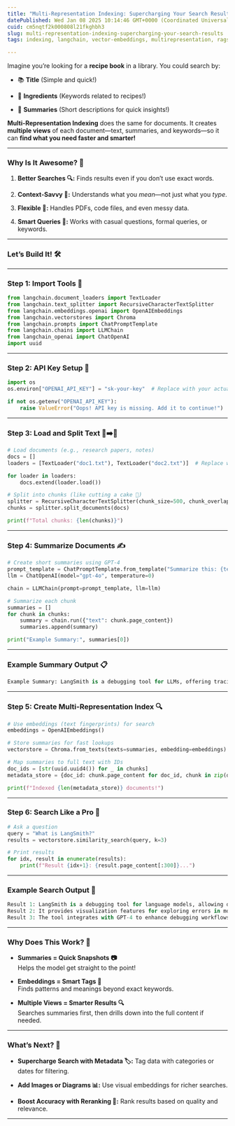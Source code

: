 ```yaml
---
title: "Multi-Representation Indexing: Supercharging Your Search Results 🚀"
datePublished: Wed Jan 08 2025 10:14:46 GMT+0000 (Coordinated Universal Time)
cuid: cm5nqtf2k000808l21fkghbh3
slug: multi-representation-indexing-supercharging-your-search-results
tags: indexing, langchain, vector-embeddings, multirepresentation, rags

---
```


Imagine you’re looking for a **recipe book** in a library. You could search by:

* 📚 **Title** (Simple and quick!)
    
* 🍳 **Ingredients** (Keywords related to recipes!)
    
* 📝 **Summaries** (Short descriptions for quick insights!)
    

**Multi-Representation Indexing** does the same for documents. It creates **multiple views** of each document—text, summaries, and keywords—so it can **find what you need faster and smarter!**

---

### **Why Is It Awesome? 🌟**

1. **Better Searches 🔍:** Finds results even if you don’t use exact words.
    
2. **Context-Savvy 📖:** Understands what you *mean*—not just what you *type*.
    
3. **Flexible 💼:** Handles PDFs, code files, and even messy data.
    
4. **Smart Queries 🧠:** Works with casual questions, formal queries, or keywords.
    

---

### **Let’s Build It! 🛠️**

---

### **Step 1: Import Tools 🧰**

```python
from langchain.document_loaders import TextLoader
from langchain.text_splitter import RecursiveCharacterTextSplitter
from langchain.embeddings.openai import OpenAIEmbeddings
from langchain.vectorstores import Chroma
from langchain.prompts import ChatPromptTemplate
from langchain.chains import LLMChain
from langchain_openai import ChatOpenAI
import uuid
```

---

### **Step 2: API Key Setup 🔑**

```python
import os
os.environ["OPENAI_API_KEY"] = "sk-your-key"  # Replace with your actual key

if not os.getenv("OPENAI_API_KEY"):
    raise ValueError("Oops! API key is missing. Add it to continue!")
```

---

### **Step 3: Load and Split Text 📄➡️🔪**

```python
# Load documents (e.g., research papers, notes)
docs = []
loaders = [TextLoader("doc1.txt"), TextLoader("doc2.txt")]  # Replace with your files!

for loader in loaders:
    docs.extend(loader.load())

# Split into chunks (like cutting a cake 🍰)
splitter = RecursiveCharacterTextSplitter(chunk_size=500, chunk_overlap=50)
chunks = splitter.split_documents(docs)

print(f"Total chunks: {len(chunks)}")
```

---

### **Step 4: Summarize Documents ✍️**

```python
# Create short summaries using GPT-4
prompt_template = ChatPromptTemplate.from_template("Summarize this: {text}")
llm = ChatOpenAI(model="gpt-4o", temperature=0)

chain = LLMChain(prompt=prompt_template, llm=llm)

# Summarize each chunk
summaries = []
for chunk in chunks:
    summary = chain.run({"text": chunk.page_content})
    summaries.append(summary)

print("Example Summary:", summaries[0])
```

---

### **Example Summary Output 📋**

```python
Example Summary: LangSmith is a debugging tool for LLMs, offering tracing and error diagnostics.
```

---

### **Step 5: Create Multi-Representation Index 🔍**

```python
# Use embeddings (text fingerprints) for search
embeddings = OpenAIEmbeddings()

# Store summaries for fast lookups
vectorstore = Chroma.from_texts(texts=summaries, embedding=embeddings)

# Map summaries to full text with IDs
doc_ids = [str(uuid.uuid4()) for _ in chunks]
metadata_store = {doc_id: chunk.page_content for doc_id, chunk in zip(doc_ids, chunks)}

print(f"Indexed {len(metadata_store)} documents!")
```

---

### **Step 6: Search Like a Pro 🔎**

```python
# Ask a question
query = "What is LangSmith?"
results = vectorstore.similarity_search(query, k=3)

# Print results
for idx, result in enumerate(results):
    print(f"Result {idx+1}: {result.page_content[:300]}...")
```

---

### **Example Search Output 📜**

```python
Result 1: LangSmith is a debugging tool for language models, allowing developers to trace outputs and errors...
Result 2: It provides visualization features for exploring errors in model pipelines...
Result 3: The tool integrates with GPT-4 to enhance debugging workflows...
```

---

### **Why Does This Work? 🎯**

* **Summaries = Quick Snapshots 📷**  
    Helps the model get straight to the point!
    
* **Embeddings = Smart Tags 🔖**  
    Finds patterns and meanings beyond exact keywords.
    
* **Multiple Views = Smarter Results 🔍**  
    Searches summaries first, then drills down into the full content if needed.
    

---

### **What’s Next? 🚦**

* **Supercharge Search with Metadata 🏷️:** Tag data with categories or dates for filtering.
    
* **Add Images or Diagrams 📊:** Use visual embeddings for richer searches.
    
* **Boost Accuracy with Reranking 🥇:** Rank results based on quality and relevance.
    

---